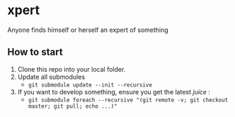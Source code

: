 # xpert
Anyone finds himself or herself an expert of something

## How to start
1. Clone this repo into your local folder.
1. Update all submodules
   + `git submodule update --init --recursive`
1. If you want to develop something, ensure you get the latest _juice_ :
   + `git submodule foreach --recursive "(git remote -v; git checkout master; git pull; echo ...)"`
